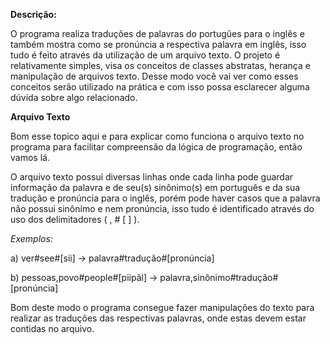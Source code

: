 **Descrição:**

O programa realiza traduções de palavras do portugûes para o inglês e também mostra como se pronúncia a respectiva palavra em inglês, isso tudo é feito através da utilização de um arquivo texto.
O projeto é relativamente simples, visa os conceitos de classes abstratas, herança e manipulação de arquivos texto. Desse modo você vai ver como esses conceitos serão  utilizado na prática e com isso possa esclarecer alguma dúvida sobre algo relacionado.

**Arquivo Texto**

Bom esse topico aqui e para explicar como funciona o arquivo texto no programa para facilitar compreensão da lógica de programação, então vamos lá.

O arquivo texto possui diversas linhas onde cada linha pode guardar informação da palavra e de seu(s) sinônimo(s) em português e da sua  tradução e pronúncia para o inglês, porém pode haver casos que a palavra não possui sinônimo e nem pronúncia, isso tudo é identificado através do uso  dos delimitadores ( , # [ ] ).

*Exemplos:*

a)  ver#see#[sii] -> palavra#tradução#[pronúncia]

b)  pessoas,povo#people#[piipâl] -> palavra,sinônimo#tradução#[pronúncia]

Bom deste modo o programa consegue fazer manipulações do texto para realizar as traduções das respectivas palavras, onde  estas devem estar contidas no arquivo.

